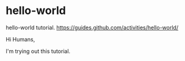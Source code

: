 # hello-world
hello-world tutorial. https://guides.github.com/activities/hello-world/

Hi Humans,

I'm trying out this tutorial.
